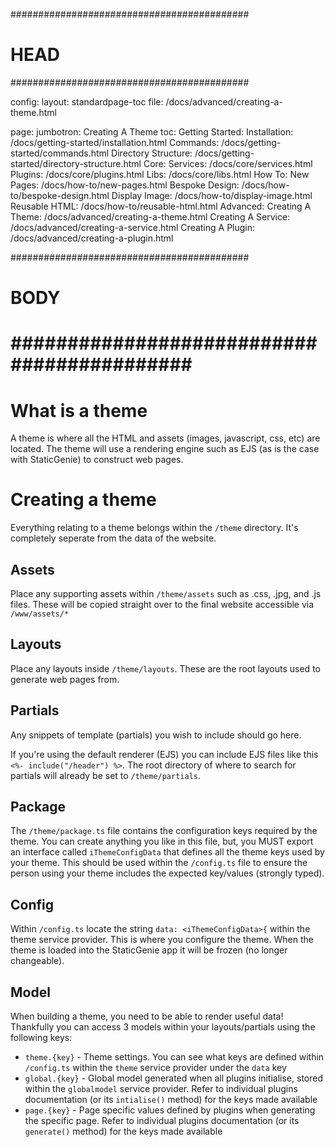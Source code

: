 ###########################################
# HEAD
###########################################

config: 
  layout: standardpage-toc
  file: /docs/advanced/creating-a-theme.html

page: 
  jumbotron: Creating A Theme
  toc:
    Getting Started: 
      Installation: /docs/getting-started/installation.html
      Commands: /docs/getting-started/commands.html
      Directory Structure: /docs/getting-started/directory-structure.html
    Core:
      Services: /docs/core/services.html
      Plugins: /docs/core/plugins.html
      Libs: /docs/core/libs.html
    How To:
      New Pages: /docs/how-to/new-pages.html
      Bespoke Design: /docs/how-to/bespoke-design.html
      Display Image: /docs/how-to/display-image.html
      Reusable HTML: /docs/how-to/reusable-html.html
    Advanced:
      Creating A Theme: /docs/advanced/creating-a-theme.html
      Creating A Service: /docs/advanced/creating-a-service.html
      Creating A Plugin: /docs/advanced/creating-a-plugin.html

###########################################
# BODY
###########################################
=====

# What is a theme

A theme is where all the HTML and assets (images, javascript, css, etc) are located. The theme will use a rendering engine such as EJS (as is the case with StaticGenie) to construct web pages.

# Creating a theme

Everything relating to a theme belongs within the `/theme` directory. It's completely seperate from the data of the website.

## Assets

Place any supporting assets within `/theme/assets` such as .css, .jpg, and .js files. These will be copied straight over to the final website accessible via `/www/assets/*`

## Layouts

Place any layouts inside `/theme/layouts`. These are the root layouts used to generate web pages from.

## Partials

Any snippets of template (partials) you wish to include should go here. 

If you're using the default renderer (EJS) you can include EJS files like this `<%- include("/header") %>`. The root directory of where to search for partials will already be set to `/theme/partials`.

## Package

The `/theme/package.ts` file contains the configuration keys required by the theme. You can create anything you like in this file, but, you MUST export an interface called `iThemeConfigData` that defines all the theme keys used by your theme. This should be used within the `/config.ts` file to ensure the person using your theme includes the expected key/values (strongly typed).

## Config

Within `/config.ts` locate the string `data: <iThemeConfigData>{` within the theme service provider. This is where you configure the theme. When the theme is loaded into the StaticGenie app it will be frozen (no longer changeable).

## Model

When building a theme, you need to be able to render useful data! Thankfully you can access 3 models within your layouts/partials using the following keys:

- `theme.{key}` - Theme settings. You can see what keys are defined within `/config.ts` within the `theme` service provider under the `data` key
- `global.{key}` - Global model generated when all plugins initialise, stored within the `globalmodel` service provider. Refer to individual plugins documentation (or its `intialise()` method) for the keys made available
- `page.{key}` - Page specific values defined by plugins when generating the specific page. Refer to individual plugins documentation (or its `generate()` method) for the keys made available